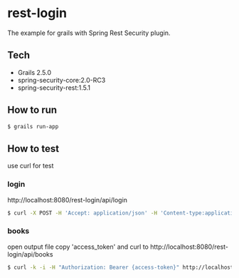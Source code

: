 # rest-login 
The example for grails with Spring Rest Security plugin.
## Tech
* Grails 2.5.0
* spring-security-core:2.0-RC3
* spring-security-rest:1.5.1

## How to run
```sh
$ grails run-app
```

## How to test
use curl for test

### login
<a>http://localhost:8080/rest-login/api/login</a>
```sh
$ curl -X POST -H 'Accept: application/json' -H 'Content-type:application/json' -d '{"username":"admin","password":"admin"}' http://localhost:8080/rest-login/api/login > output
```

### books
open output file copy 'access_token' and curl to <a>http://localhost:8080/rest-login/api/books</a>

```sh
$ curl -k -i -H "Authorization: Bearer {access-token}" http://localhost:8080/rest-login/api/books
```


